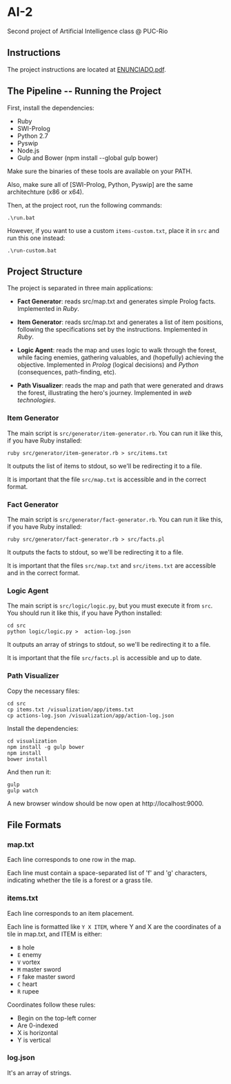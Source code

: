 # AI-2

Second project of Artificial Intelligence class @ PUC-Rio


## Instructions

The project instructions are located at [ENUNCIADO.pdf](ENUNCIADO.pdf).


## The Pipeline -- Running the Project

First, install the dependencies:

 * Ruby
 * SWI-Prolog
 * Python 2.7
 * Pyswip
 * Node.js
 * Gulp and Bower (npm install --global gulp bower)

Make sure the binaries of these tools are available on your PATH. 

Also, make sure all of [SWI-Prolog, Python, Pyswip] are the same architechture (x86 or x64).

Then, at the project root, run the following commands:

```
.\run.bat
```

However, if you want to use a custom `items-custom.txt`, place it in `src` and run this one instead:

```
.\run-custom.bat
```


## Project Structure

The project is separated in three main applications:

 * **Fact Generator**: reads src/map.txt and generates simple Prolog facts. Implemented in *Ruby*.

 * **Item Generator**: reads src/map.txt and generates a list of item positions, following the specifications set by the instructions. Implemented in *Ruby*.

 * **Logic Agent**: reads the map and uses logic to walk through the forest, while facing enemies, gathering valuables, and (hopefully) achieving the objective. Implemented in *Prolog* (logical decisions) and *Python* (consequences, path-finding, etc).

 * **Path Visualizer**: reads the map and path that were generated and draws the forest, illustrating the hero's journey. Implemented in *web technologies*.



### Item Generator

The main script is `src/generator/item-generator.rb`. You can run it like this, if you have Ruby installed:

```
ruby src/generator/item-generator.rb > src/items.txt
```

It outputs the list of items to stdout, so we'll be redirecting it to a file.

It is important that the file `src/map.txt` is accessible and in the correct format. 


### Fact Generator

The main script is `src/generator/fact-generator.rb`. You can run it like this, if you have Ruby installed:

```
ruby src/generator/fact-generator.rb > src/facts.pl
```

It outputs the facts to stdout, so we'll be redirecting it to a file.

It is important that the files `src/map.txt` and `src/items.txt` are accessible and in the correct format. 


### Logic Agent

The main script is `src/logic/logic.py`, but you must execute it from `src`. You should run it like this, if you have Python installed:

```
cd src
python logic/logic.py >  action-log.json
``` 

It outputs an array of strings to stdout, so we'll be redirecting it to a file.

It is important that the file `src/facts.pl` is accessible and up to date.


### Path Visualizer

Copy the necessary files:

```
cd src
cp items.txt /visualization/app/items.txt
cp actions-log.json /visualization/app/action-log.json
```

Install the dependencies:

```
cd visualization
npm install -g gulp bower
npm install
bower install
```

And then run it:

```
gulp
gulp watch
```

A new browser window should be now open at http://localhost:9000.


## File Formats

### map.txt

Each line corresponds to one row in the map.

Each line must contain a space-separated list of 'f' and 'g' characters, indicating whether the tile is a forest or a grass tile.

### items.txt

Each line corresponds to an item placement. 

Each line is formatted like `Y X ITEM`, where Y and X are the coordinates of a tile in map.txt, and ITEM is either:

 * `B` hole
 * `E` enemy
 * `V` vortex
 * `M` master sword
 * `F` fake master sword
 * `C` heart
 * `R` rupee

Coordinates follow these rules:

 * Begin on the top-left corner
 * Are 0-indexed
 * X is horizontal
 * Y is vertical

### log.json

It's an array of strings.
